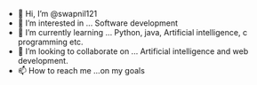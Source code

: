 - 👋 Hi, I’m @swapnil121
- 👀 I’m interested in ... Software development
- 🌱 I’m currently learning ... Python, java, Artificial intelligence, c programming etc.
- 💞️ I’m looking to collaborate on ... Artificial intelligence and web development.
- 📫 How to reach me ...on my goals


